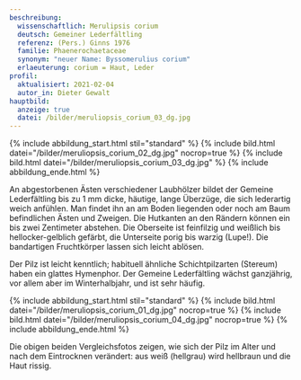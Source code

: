 ```yaml
---
beschreibung:
  wissenschaftlich: Merulipsis corium
  deutsch: Gemeiner Lederfältling
  referenz: (Pers.) Ginns 1976
  familie: Phaenerochaetaceae
  synonym: "neuer Name: Byssomerulius corium"
  erlaeuterung: corium = Haut, Leder
profil:
  aktualisiert: 2021-02-04
  autor_in: Dieter Gewalt
hauptbild:
  anzeige: true
  datei: /bilder/meruliopsis_corium_03_dg.jpg
---
```

{% include abbildung_start.html stil="standard" %}
{% include bild.html datei="/bilder/meruliopsis_corium_02_dg.jpg" nocrop=true %}
{% include bild.html datei="/bilder/meruliopsis_corium_03_dg.jpg" %}
{% include abbildung_ende.html %}

An abgestorbenen Ästen verschiedener Laubhölzer bildet der Gemeine Lederfältling bis zu 1 mm dicke, häutige, lange Überzüge, die sich lederartig weich anfühlen. Man findet ihn an am Boden liegenden oder noch am Baum befindlichen Ästen und Zweigen. Die Hutkanten an den Rändern können ein bis zwei Zentimeter abstehen. Die Oberseite ist feinfilzig und weißlich bis hellocker-gelblich gefärbt, die Unterseite porig bis warzig (Lupe!). Die bandartigen Fruchtkörper lassen sich leicht ablösen.

Der Pilz ist leicht kenntlich; habituell ähnliche Schichtpilzarten (Stereum) haben ein glattes Hymenphor. Der Gemeine Lederfältling wächst ganzjährig, vor allem aber im Winterhalbjahr,  und ist sehr häufig.

{% include abbildung_start.html stil="standard" %}
{% include bild.html datei="/bilder/meruliopsis_corium_01_dg.jpg" nocrop=true %}
{% include bild.html datei="/bilder/meruliopsis_corium_04_dg.jpg" nocrop=true %}
{% include abbildung_ende.html %}

Die obigen beiden Vergleichsfotos zeigen, wie sich der Pilz im Alter und nach dem Eintrocknen verändert: aus weiß (hellgrau) wird hellbraun und die Haut rissig.